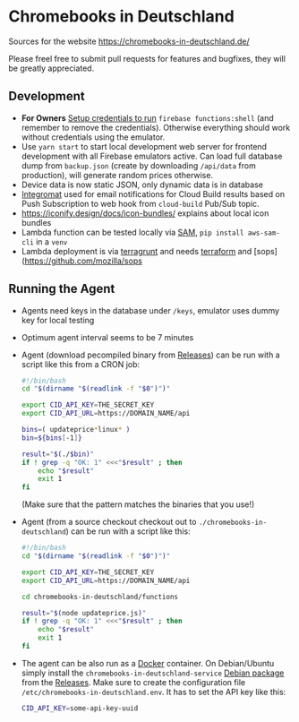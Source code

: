 # Chromebooks in Deutschland

Sources for the website https://chromebooks-in-deutschland.de/

Please freel free to submit pull requests for features and bugfixes, they will be greatly appreciated.

## Development

* **For Owners** [Setup credentials to run](https://firebase.google.com/docs/functions/local-emulator?authuser=0#set_up_admin_credentials_optional) `firebase functions:shell` (and remember to remove the credentials). Otherwise everything should work without credentials using the emulator.
* Use `yarn start` to start local development web server for frontend development with all Firebase emulators active. Can load full database dump from `backup.json` (create by downloading `/api/data` from production), will generate random prices otherwise.
* Device data is now static JSON, only dynamic data is in database
* [Integromat](https://www.integromat.com/) used for email notifications for Cloud Build results based on Push Subscription to web hook from `cloud-build` Pub/Sub topic.
* https://iconify.design/docs/icon-bundles/ explains about local icon bundles
* Lambda function can be tested locally via [SAM](https://docs.aws.amazon.com/serverless-application-model/latest/developerguide/serverless-sam-cli-using-invoke.html), `pip install aws-sam-cli` in a `venv`
* Lambda deployment is via [terragrunt](https://terragrunt.gruntwork.io/) and needs [terraform](https://www.terraform.io/) and [sops](https://github.com/mozilla/sops

## Running the Agent

* Agents need keys in the database under `/keys`, emulator uses dummy key for local testing
* Optimum agent interval seems to be 7 minutes
* Agent (download pecompiled binary from [Releases](../../releases/)) can be run with a script like this from a CRON job:

    ```sh
    #!/bin/bash
    cd "$(dirname "$(readlink -f "$0")")"

    export CID_API_KEY=THE_SECRET_KEY
    export CID_API_URL=https://DOMAIN_NAME/api

    bins=( updateprice*linux* )
    bin=${bins[-1]}

    result="$(./$bin)"
    if ! grep -q "OK: 1" <<<"$result" ; then
        echo "$result"
        exit 1
    fi
    ```

    (Make sure that the pattern matches the binaries that you use!)

* Agent (from a source checkout checkout out to `./chromebooks-in-deutschland`) can be run with a script like this:

    ```sh
    #!/bin/bash
    cd "$(dirname "$(readlink -f "$0")")"

    export CID_API_KEY=THE_SECRET_KEY
    export CID_API_URL=https://DOMAIN_NAME/api

    cd chromebooks-in-deutschland/functions

    result="$(node updateprice.js)"
    if ! grep -q "OK: 1" <<<"$result" ; then
        echo "$result"
        exit 1
    fi
    ```

* The agent can be also run as a [Docker](https://github.com/schlomo/chromebooks-in-deutschland/pkgs/container/chromebooks-in-deutschland) container. On Debian/Ubuntu simply install the `chromebooks-in-deutschland-service` [Debian package](systemd/) from the [Releases](../../releases/). Make sure to create the configuration file `/etc/chromebooks-in-deutschland.env`. It has to set the API key like this:

  ```sh
  CID_API_KEY=some-api-key-uuid
  ```
